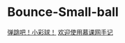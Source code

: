 # Bounce-Small-ball
[弹跳吧！小彩球！](https://developer.mozilla.org/zh-CN/docs/Learn/JavaScript/Objects/Object_building_practice)
[欢迎使用慕课网手记](https://www.imooc.com/article)